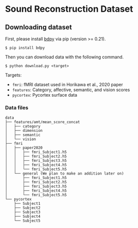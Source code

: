 # Sound Reconstruction Dataset

## Downloading dataset

First, please install [bdpy](https://github.com/KamitaniLab/bdpy) via pip (version >= 0.21).

```
$ pip install bdpy
```

Then you can download data with the following command.

```
$ python download.py <target>
```

Targets:

- `fmri`: fMRI dataset used in Horikawa et al., 2020 paper
- `features`: Category, affective, semantic, and vision scores
- `pycortex`: Pycortex surface data

### Data files

```
data
├── features/amt/mean_score_concat
│   ├── category
│   ├── dimension
│   ├── semantic
│   └── vision
├── fmri
│   ├── paper2020
│   │   ├── fmri_Subject1.h5
│   │   ├── fmri_Subject2.h5
│   │   ├── fmri_Subject3.h5
│   │   ├── fmri_Subject4.h5
│   │   └── fmri_Subject5.h5
│   └── general (We plan to make an addition later on)
│       ├── fmri_Subject1.h5
│       ├── fmri_Subject2.h5
│       ├── fmri_Subject3.h5
│       ├── fmri_Subject4.h5
│       └── fmri_Subject5.h5
└── pycortex
    ├── Subject1
    ├── Subject2
    ├── Subject3
    ├── Subject4
    └── Subject5
```

